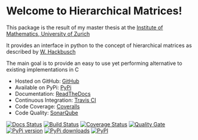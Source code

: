 Welcome to Hierarchical Matrices!
=================================

This package is the result of my master thesis at the [Institute of Mathematics, University of Zurich](http://www.math.uzh.ch/index.php?&L=1)

It provides an interface in python to the concept of hierarchical matrices as described by [W. Hackbusch](https://books.google.ch/books?id=LlNECwAAQBAJ)

The main goal is to provide an easy to use yet performing alternative to existing implementations in C

* Hosted on GitHub: [GitHub](https://github.com/maekke97/HierarchicalMatrices)
* Available on PyPi: [PyPi](https://pypi.python.org/pypi/HierMat)
* Documentation: [ReadTheDocs](http://hierarchicalmatrices.readthedocs.io/en/latest)
* Continuous Integration: [Travis CI](https://travis-ci.org/maekke97/HierarchicalMatrices)
* Code Coverage: [Coveralls](https://coveralls.io/github/maekke97/HierarchicalMatrices)
* Code Quality: [SonarQube](https://sonarqube.com/dashboard/index?id=hierarchicalmatrices)

[![Docs Status](https://readthedocs.org/projects/hierarchicalmatrices/badge/)](https://readthedocs.org/projects/hierarchicalmatrices/badge/)
[![Build Status](https://travis-ci.org/maekke97/HierarchicalMatrices.svg?branch=master)](https://travis-ci.org/maekke97/HierarchicalMatrices.svg?branch=master)
[![Coverage Status](https://coveralls.io/repos/github/maekke97/HierarchicalMatrices/badge.svg?branch=master)](https://coveralls.io/github/maekke97/HierarchicalMatrices?branch=master)
[![Quality Gate](https://sonarqube.com/api/badges/gate?key=hierarchicalmatrices)](https://sonarqube.com/dashboard/index?id=hierarchicalmatrices)
[![PyPi version](https://pypip.in/v/HierMat/badge.png)](https://pypi.python.org/pypi/HierMat)
[![PyPi downloads](https://pypip.in/d/HierMat/badge.png)](https://pypi.python.org/pypi/HierMat)
[![PyPI](https://img.shields.io/pypi/dm/Django.svg?style=plastic)](https://pypi.python.org/pypi/HierMat)